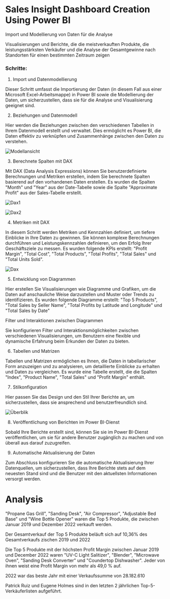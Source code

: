 
# Sales Insight Dashboard Creation Using Power BI

Import und Modellierung von Daten für die Analyse

Visualisierungen und Berichte, die die meistverkauften Produkte, die leistungsstärksten Verkäufer und die Analyse der Gesamtgewinne nach Standorten für einen bestimmten Zeitraum zeigen

### Schritte:
1) Import und Datenmodellierung

Dieser Schritt umfasst die Importierung der Daten (in diesem Fall aus einer Microsoft Excel-Arbeitsmappe) in Power BI sowie die Modellierung der Daten, um sicherzustellen, dass sie für die Analyse und Visualisierung geeignet sind.

2) Beziehungen und Datenmodell

Hier werden die Beziehungen zwischen den verschiedenen Tabellen in Ihrem Datenmodell erstellt und verwaltet. Dies ermöglicht es Power BI, die Daten effektiv zu verknüpfen und Zusammenhänge zwischen den Daten zu verstehen.


![Modellansicht](https://github.com/kwilhelmde/Sales-Insight-Dashboard-Creation-Using-Power-BI/assets/143781812/c0b02a21-9d67-4c91-85ba-ff752fa8a7d8)


3) Berechnete Spalten mit DAX

Mit DAX (Data Analysis Expressions) können Sie benutzerdefinierte Berechnungen und Metriken erstellen, indem Sie berechnete Spalten basierend auf den vorhandenen Daten erstellen. Es wurden die Spalten "Month" und "Year" aus der Date-Tabelle sowie die Spalte "Approximate Profit" aus der Sales-Tabelle erstellt.

![Dax1](https://github.com/kwilhelmde/Sales-Insight-Dashboard-Creation-Using-Power-BI/assets/143781812/9d773c58-9da8-459f-b2f7-aac278d0d91a)

![Dax2](https://github.com/kwilhelmde/Sales-Insight-Dashboard-Creation-Using-Power-BI/assets/143781812/735d48b7-8caa-47f0-a5a5-b3d78a7ebabc)

4) Metriken mit DAX

In diesem Schritt werden Metriken und Kennzahlen definiert, um tiefere Einblicke in Ihre Daten zu gewinnen. Sie können komplexe Berechnungen durchführen und Leistungskennzahlen definieren, um den Erfolg Ihrer Geschäftsziele zu messen. Es wurden folgende KPIs erstellt: "Profit Margin", "Total Cost", "Total Products", "Total Profits", "Total Sales" und "Total Units Sold".

![Dax](https://github.com/kwilhelmde/Sales-Insight-Dashboard-Creation-Using-Power-BI/assets/143781812/0246af0b-6605-474a-bde0-691044842086)

5) Entwicklung von Diagrammen

Hier erstellen Sie Visualisierungen wie Diagramme und Grafiken, um die Daten auf anschauliche Weise darzustellen und Muster oder Trends zu identifizieren. Es wurden folgende Diagramme erstellt: "Top 5 Products", "Total Sales by Seller Name", "Total Profits by Latitude and Longitude" und "Total Sales by Date"

Filter und Interaktionen zwischen Diagrammen

Sie konfigurieren Filter und Interaktionsmöglichkeiten zwischen verschiedenen Visualisierungen, um Benutzern eine flexible und dynamische Erfahrung beim Erkunden der Daten zu bieten.

6) Tabellen und Matrizen

Tabellen und Matrizen ermöglichen es Ihnen, die Daten in tabellarischer Form anzuzeigen und zu analysieren, um detaillierte Einblicke zu erhalten und Daten zu vergleichen. Es wurde eine Tabelle erstellt, die die Spalten "Index", "Product Name", "Total Sales" und "Profit Margin" enthält.

7) Stilkonfiguration

Hier passen Sie das Design und den Stil Ihrer Berichte an, um sicherzustellen, dass sie ansprechend und benutzerfreundlich sind.

![Überblik](https://github.com/kwilhelmde/Sales-Insight-Dashboard-Creation-Using-Power-BI/assets/143781812/45f20f2f-af1f-47ad-a608-7eef7eb4cabf)


8) Veröffentlichung von Berichten im Power BI-Dienst

Sobald Ihre Berichte erstellt sind, können Sie sie im Power BI-Dienst veröffentlichen, um sie für andere Benutzer zugänglich zu machen und von überall aus darauf zuzugreifen.

9) Automatische Aktualisierung der Daten

Zum Abschluss konfigurieren Sie die automatische Aktualisierung Ihrer Datenquellen, um sicherzustellen, dass Ihre Berichte stets auf dem neuesten Stand sind und die Benutzer mit den aktuellsten Informationen versorgt werden.


# Analysis

"Propane Gas Grill", "Sanding Desk", "Air Compressor", "Adjustable Bed Base" und "Wine Bottle Opener" waren die Top 5 Produkte, die zwischen Januar 2019 und Dezember 2022 verkauft werden.

Der Gesamtverkauf der Top 5 Produkte beläuft sich auf 10,36% des Gesamtverkaufs zischen 2019 und 2022

Die Top 5 Produkte mit der höchsten Profit Margin zwischen Januar 2019 und December 2022 waren "UV-C Light Salitizer", "Blender", "Microwave Oven", "Sanding Desk Converter" und "Coundertop Dishwasher". Jeder von ihnen weist eine Profit Margin von mehr als 49,0 % auf.

2022 war das beste Jahr mit einer Verkaufssumme von 28.182.610

Patrick Ruiz und Eugene Holmes sind in den letzten 2 jährlichen Top-5-Verkäuferlisten aufgeführt.

